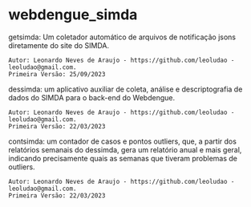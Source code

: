# webdengue_simda

getsimda: Um coletador automático de arquivos de notificação jsons diretamente do site do SIMDA.

	Autor: Leonardo Neves de Araujo - https://github.com/leoludao - leoludao@gmail.com.
	Primeira Versão: 25/09/2023

dessimda: um aplicativo auxiliar de coleta, análise e descriptografia de dados do SIMDA para o back-end do Webdengue.

	Autor: Leonardo Neves de Araujo - https://github.com/leoludao - leoludao@gmail.com.
	Primeira Versão: 22/03/2023

contsimda: um contador de casos e pontos outliers, que, a partir dos relatórios semanais do dessimda, gera um relatório anual e mais geral, indicando precisamente quais as semanas que tiveram problemas de outliers.

	Autor: Leonardo Neves de Araujo - https://github.com/leoludao - leoludao@gmail.com.
	Primeira Versão: 22/03/2023
